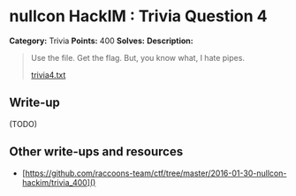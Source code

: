 # nullcon HackIM : Trivia Question 4

**Category:** Trivia
**Points:** 400
**Solves:** 
**Description:**

> Use the file. Get the flag. But, you know what, I hate pipes.
> 
> 
> [trivia4.txt](./trivia4.txt)


## Write-up

(TODO)

## Other write-ups and resources

* [https://github.com/raccoons-team/ctf/tree/master/2016-01-30-nullcon-hackim/trivia_400]()
